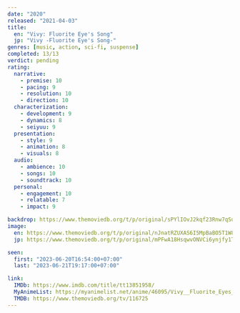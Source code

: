 ```yaml
---
date: "2020"
released: "2021-04-03"
title:
  en: "Vivy: Fluorite Eye's Song"
  jp: "Vivy -Fluorite Eye's Song-"
genres: [music, action, sci-fi, suspense]
completed: 13/13
verdict: pending
rating:
  narrative:
    - premise: 10
    - pacing: 9
    - resolution: 10
    - direction: 10
  characterization:
    - development: 9
    - dynamics: 8
    - seiyuu: 9
  presentation:
    - style: 9
    - animation: 8
    - visuals: 8
  audio:
    - ambience: 10
    - songs: 10
    - soundtrack: 10
  personal:
    - engagement: 10
    - relatable: 7
    - impact: 9

backdrop: https://www.themoviedb.org/t/p/original/sPYlIOvJ2kqf23Rnw7qSuBSEi1b.jpg
image:
  en: https://www.themoviedb.org/t/p/original/nJnatRZUXAS6I5MpBaBO5T1W8Ca.jpg
  jp: https://www.themoviedb.org/t/p/original/mPFwA18HsqwvONVCi6ynjfy1TOZ.jpg

seen:
  first: "2023-06-20T16:54:00+07:00"
  last: "2023-06-21T19:17:00+07:00"

link:
  IMDb: https://www.imdb.com/title/tt13851958/
  MyAnimeList: https://myanimelist.net/anime/46095/Vivy__Fluorite_Eyes_Song
  TMDB: https://www.themoviedb.org/tv/116725
---
```

